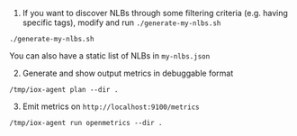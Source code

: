 1. If you want to discover NLBs through some filtering criteria (e.g. having specific tags), modify and run `./generate-my-nlbs.sh`

  ```
  ./generate-my-nlbs.sh
  ```

  You can also have a static list of NLBs in `my-nlbs.json`

2. Generate and show output metrics in debuggable format

  ```
  /tmp/iox-agent plan --dir .
  ```

3. Emit metrics on `http://localhost:9100/metrics`

  ```
  /tmp/iox-agent run openmetrics --dir .
  ```
